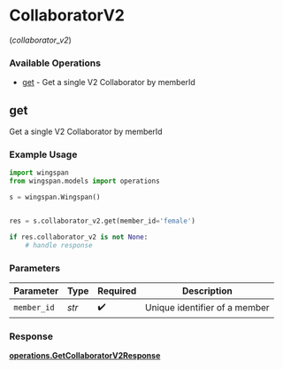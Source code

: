 # CollaboratorV2
(*collaborator_v2*)

### Available Operations

* [get](#get) - Get a single V2 Collaborator by memberId

## get

Get a single V2 Collaborator by memberId

### Example Usage

```python
import wingspan
from wingspan.models import operations

s = wingspan.Wingspan()


res = s.collaborator_v2.get(member_id='female')

if res.collaborator_v2 is not None:
    # handle response
```

### Parameters

| Parameter                     | Type                          | Required                      | Description                   |
| ----------------------------- | ----------------------------- | ----------------------------- | ----------------------------- |
| `member_id`                   | *str*                         | :heavy_check_mark:            | Unique identifier of a member |


### Response

**[operations.GetCollaboratorV2Response](../../models/operations/getcollaboratorv2response.md)**

